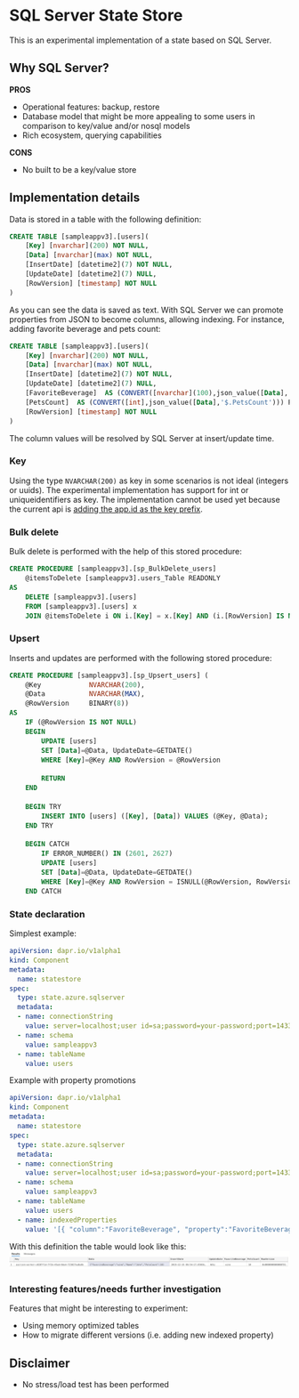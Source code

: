 # SQL Server State Store

This is an experimental implementation of a state based on SQL Server. 

## Why SQL Server?

**PROS**

- Operational features: backup, restore
- Database model that might be more appealing to some users in comparison to key/value and/or nosql models
- Rich ecosystem, querying capabilities

**CONS**

- No built to be a key/value store


## Implementation details

Data is stored in a table with the following definition:

```sql
CREATE TABLE [sampleappv3].[users](
	[Key] [nvarchar](200) NOT NULL,
	[Data] [nvarchar](max) NOT NULL,
	[InsertDate] [datetime2](7) NOT NULL,
	[UpdateDate] [datetime2](7) NULL,
	[RowVersion] [timestamp] NOT NULL
) 
```

As you can see the data is saved as text. With SQL Server we can promote properties from JSON to become columns, allowing indexing. For instance, adding favorite beverage and pets count:

```sql
CREATE TABLE [sampleappv3].[users](
	[Key] [nvarchar](200) NOT NULL,
	[Data] [nvarchar](max) NOT NULL,
	[InsertDate] [datetime2](7) NOT NULL,
	[UpdateDate] [datetime2](7) NULL,
	[FavoriteBeverage]  AS (CONVERT([nvarchar](100),json_value([Data],'$.FavoriteBeverage'))) PERSISTED,
	[PetsCount]  AS (CONVERT([int],json_value([Data],'$.PetsCount'))) PERSISTED,
	[RowVersion] [timestamp] NOT NULL
) 
```

The column values will be resolved by SQL Server at insert/update time.

### Key

Using the type `NVARCHAR(200)` as key in some scenarios is not ideal (integers or uuids). The experimental implementation has support for int or uniqueidentifiers as key. The implementation cannot be used yet because the current api is [adding the app.id as the key prefix](https://github.com/dapr/dapr/blob/master/pkg/http/api.go#L345).


### Bulk delete

Bulk delete is performed with the help of this stored procedure:

```sql
CREATE PROCEDURE [sampleappv3].[sp_BulkDelete_users] 
    @itemsToDelete [sampleappv3].users_Table READONLY
AS 
    DELETE [sampleappv3].[users]
    FROM [sampleappv3].[users] x
    JOIN @itemsToDelete i ON i.[Key] = x.[Key] AND (i.[RowVersion] IS NULL OR i.[RowVersion] = x.[RowVersion])
```


### Upsert

Inserts and updates are performed with the following stored procedure:

```sql
CREATE PROCEDURE [sampleappv3].[sp_Upsert_users] (
    @Key 			NVARCHAR(200),
    @Data 			NVARCHAR(MAX),
    @RowVersion 	BINARY(8))
AS
    IF (@RowVersion IS NOT NULL)
    BEGIN
        UPDATE [users]
        SET [Data]=@Data, UpdateDate=GETDATE()
        WHERE [Key]=@Key AND RowVersion = @RowVersion

        RETURN
    END
    
    BEGIN TRY
        INSERT INTO [users] ([Key], [Data]) VALUES (@Key, @Data);
    END TRY

    BEGIN CATCH
        IF ERROR_NUMBER() IN (2601, 2627) 
        UPDATE [users]
        SET [Data]=@Data, UpdateDate=GETDATE()
        WHERE [Key]=@Key AND RowVersion = ISNULL(@RowVersion, RowVersion)
    END CATCH
```

### State declaration

Simplest example:

```yaml
apiVersion: dapr.io/v1alpha1
kind: Component
metadata:
  name: statestore
spec:
  type: state.azure.sqlserver
  metadata:
  - name: connectionString
    value: server=localhost;user id=sa;password=your-password;port=1433;database=dapr_test;
  - name: schema
    value: sampleappv3
  - name: tableName
    value: users
```

Example with property promotions

```yaml
apiVersion: dapr.io/v1alpha1
kind: Component
metadata:
  name: statestore
spec:
  type: state.azure.sqlserver
  metadata:
  - name: connectionString
    value: server=localhost;user id=sa;password=your-password;port=1433;database=dapr_test;
  - name: schema
    value: sampleappv3
  - name: tableName
    value: users
  - name: indexedProperties
    value: '[{ "column":"FavoriteBeverage", "property":"FavoriteBeverage", "type":"nvarchar(100)"}, { "column":"PetsCount", "property":"PetsCount", "type": "INTEGER"}]'
```

With this definition the table would look like this:
![Indexed property example](sql_user_with_indexedproperties.png)

### Interesting features/needs further investigation

Features that might be interesting to experiment:

- Using memory optimized tables
- How to migrate different versions (i.e. adding new indexed property)


## Disclaimer

- No stress/load test has been performed